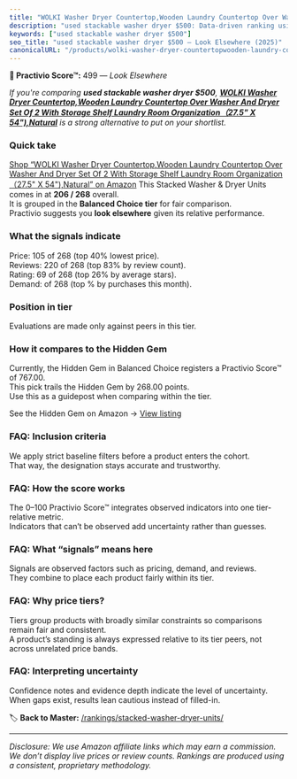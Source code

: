 ```yaml
---
title: "WOLKI Washer Dryer Countertop,Wooden Laundry Countertop Over Washer And Dryer Set Of 2 With Storage Shelf Laundry Room Organization（27.5\" X 54\"),Natural"
description: "used stackable washer dryer $500: Data-driven ranking using the Practivio Score™. Positioned by quality, value, demand, findability, momentum."
keywords: ["used stackable washer dryer $500"]
seo_title: "used stackable washer dryer $500 — Look Elsewhere (2025)"
canonicalURL: "/products/wolki-washer-dryer-countertopwooden-laundry-countertop-over-washer-and-dryer-set-of-2-with-storage-shelf-laundry-room-organization275-x-54natural-B0DXPZDFB9/"
---
```


**🚫 Practivio Score™:** 499 — _Look Elsewhere_


*If you're comparing **used stackable washer dryer $500**, **[WOLKI Washer Dryer Countertop,Wooden Laundry Countertop Over Washer And Dryer Set Of 2 With Storage Shelf Laundry Room Organization（27.5" X 54"),Natural](https://www.amazon.com/dp/B0DXPZDFB9?tag=practivio-20)** is a strong alternative to put on your shortlist.*
### Quick take
[Shop “WOLKI Washer Dryer Countertop,Wooden Laundry Countertop Over Washer And Dryer Set Of 2 With Storage Shelf Laundry Room Organization（27.5" X 54"),Natural” on Amazon](https://www.amazon.com/dp/B0DXPZDFB9?tag=practivio-20)
This Stacked Washer & Dryer Units comes in at **206 / 268** overall.  
It is grouped in the **Balanced Choice tier** for fair comparison.  
Practivio suggests you **look elsewhere** given its relative performance.

### What the signals indicate
Price: 105 of 268 (top 40% lowest price).  
Reviews: 220 of 268 (top 83% by review count).  
Rating: 69 of 268 (top 26% by average stars).  
Demand:  of 268 (top % by purchases this month).

### Position in tier
Evaluations are made only against peers in this tier.

### How it compares to the Hidden Gem
Currently, the Hidden Gem in Balanced Choice registers a Practivio Score™ of 767.00.  
This pick trails the Hidden Gem by 268.00 points.  
Use this as a guidepost when comparing within the tier.  

See the Hidden Gem on Amazon → [View listing](https://www.amazon.com/dp/B09YLKMHLH?tag=practivio-20)

### FAQ: Inclusion criteria
We apply strict baseline filters before a product enters the cohort.  
That way, the designation stays accurate and trustworthy.

### FAQ: How the score works
The 0–100 Practivio Score™ integrates observed indicators into one tier-relative metric.  
Indicators that can’t be observed add uncertainty rather than guesses.

### FAQ: What “signals” means here
Signals are observed factors such as pricing, demand, and reviews.  
They combine to place each product fairly within its tier.

### FAQ: Why price tiers?
Tiers group products with broadly similar constraints so comparisons remain fair and consistent.  
A product’s standing is always expressed relative to its tier peers, not across unrelated price bands.

### FAQ: Interpreting uncertainty
Confidence notes and evidence depth indicate the level of uncertainty.  
When gaps exist, results lean cautious instead of filled-in.


🏷️ **Back to Master:** [/rankings/stacked-washer-dryer-units/](/rankings/stacked-washer-dryer-units/)

---
_Disclosure: We use Amazon affiliate links which may earn a commission. We don’t display live prices or review counts. Rankings are produced using a consistent, proprietary methodology._
